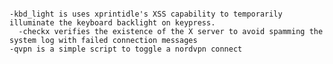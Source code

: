 ```📚 A collection of shell scripts for various Unix functions

-kbd_light is uses xprintidle's XSS capability to temporarily illuminate the keyboard backlight on keypress.  
  -checkx verifies the existence of the X server to avoid spamming the system log with failed connection messages  
-qvpn is a simple script to toggle a nordvpn connect  
```
